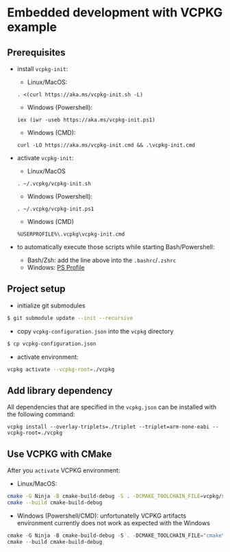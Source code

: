 # Embedded development with VCPKG example

## Prerequisites

- install `vcpkg-init`:

    - Linux/MacOS:
    ```
    . <(curl https://aka.ms/vcpkg-init.sh -L)
    ```
    - Windows (Powershell):
    ```
    iex (iwr -useb https://aka.ms/vcpkg-init.ps1)
    ```
    - Windows (CMD):
    ```
    curl -LO https://aka.ms/vcpkg-init.cmd && .\vcpkg-init.cmd
    ```

- activate `vcpkg-init`:

    - Linux/MacOS
    ```
    . ~/.vcpkg/vcpkg-init.sh
    ```
    - Windows (Powershell):
    ```
    . ~/.vcpkg/vcpkg-init.ps1
    ```
    - Windows (CMD)
    ```
    %USERPROFILE%\.vcpkg\vcpkg-init.cmd
    ```

- to automatically execute those scripts while starting Bash/Powershell:
    - Bash/Zsh: add the line above into the `.bashrc`/`.zshrc`
    - Windows: [PS Profile](https://learn.microsoft.com/en-us/powershell/module/microsoft.powershell.core/about/about_profiles?view=powershell-7.3)

## Project setup

- initialize git submodules

```bash
$ git submodule update --init --recursive
```
- copy `vcpkg-configuration.json` into the `vcpkg` directory

```bash
$ cp vcpkg-configuration.json
```

- activate environment:

```bash
vcpkg activate --vcpkg-root=./vcpkg
```

## Add library dependency

All dependencies that are specified in the `vcpkg.json` can be installed with the following command:

```
vcpkg install --overlay-triplets=./triplet --triplet=arm-none-eabi --vcpkg-root=./vcpkg
```

## Use VCPKG with CMake

After you `activate` VCPKG environment:

- Linux/MacOS:
```bash
cmake -G Ninja -B cmake-build-debug -S . -DCMAKE_TOOLCHAIN_FILE=vcpkg/scripts/buildsystems/vcpkg.cmake -DVCPKG_CHAINLOAD_TOOLCHAIN_FILE=$(readlink -f cmake/arm-gcc-toolchain.cmake)
cmake --build cmake-build-debug
```

- Windows (Powershell/CMD): unfortunatelly VCPKG artifacts environment currently does not work as expected with the Windows
```powershell
cmake -G Ninja -B cmake-build-debug -S . -DCMAKE_TOOLCHAIN_FILE="cmake\arm-gcc-toolchain.cmake"
cmake --build cmake-build-debug
```
